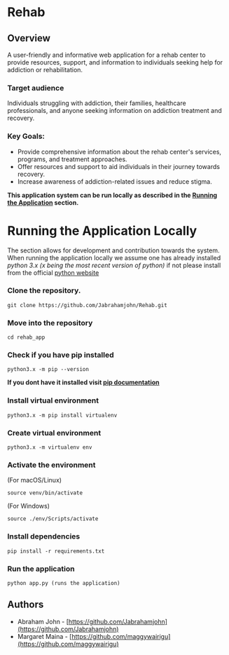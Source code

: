 # Rehab
## Overview
A user-friendly and informative web application for a rehab center to provide resources, support, and information to individuals seeking help for addiction or rehabilitation.

### Target audience
Individuals struggling with addiction, their families, healthcare professionals, and anyone seeking information on addiction treatment and recovery.

### Key Goals:
- Provide comprehensive information about the rehab center's services, programs, and treatment approaches.
- Offer resources and support to aid individuals in their journey towards recovery.
- Increase awareness of addiction-related issues and reduce stigma.

**This application system can be run locally as described in the [Running the Application](#running-the-application) section.**

# Running the Application Locally
The section allows for development and contribution towards the system.
When running the application locally we assume one has already installed *python 3.x (x being the most recent version of python)*
if not please install from the official [python website](https://www.python.org/downloads/)

### Clone the repository.
```
git clone https://github.com/Jabrahamjohn/Rehab.git
```
### Move into the repository
```
cd rehab_app
```
### Check if you have pip installed
```
python3.x -m pip --version
```
**If you dont have it installed visit [pip documentation](https://pip.pypa.io/en/stable/installation/)**
### Install virtual environment
```
python3.x -m pip install virtualenv 
```
### Create virtual environment
```
python3.x -m virtualenv env
```
### Activate the environment
(For macOS/Linux)
```
source venv/bin/activate 
```
(For Windows)
```
source ./env/Scripts/activate 
```
### Install dependencies
```
pip install -r requirements.txt 
```
### Run the application
```
python app.py (runs the application)
```
## Authors
* Abraham John - [https://github.com/Jabrahamjohn](https://github.com/Jabrahamjohn)
* Margaret Maina - [https://github.com/maggywairigu](https://github.com/maggywairigu)